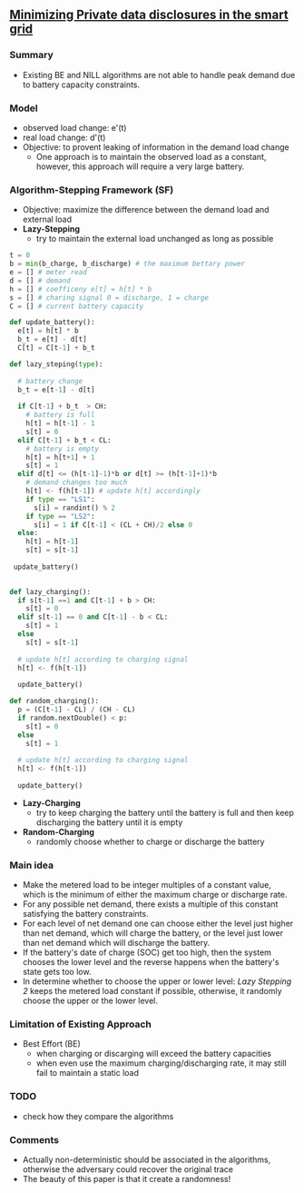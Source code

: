 ## [Minimizing Private data disclosures in the smart grid](http://dl.acm.org/citation.cfm?id=2382242)

### Summary
- Existing BE and NILL algorithms are not able to handle peak demand due to battery capacity constraints.

### Model
- observed load change: e'(t)
- real load change: d'(t)
- Objective: to provent leaking of information in the demand load change 
  - One approach is to maintain the observed load as a constant, however, this approach will require a very large battery.

### Algorithm-Stepping Framework (SF)
- Objective: maximize the difference between the demand load and external load
- **Lazy-Stepping**
  - try to maintain the external load unchanged as long as possible

```python
t = 0
b = min(b_charge, b_discharge) # the maximum bettary power
e = [] # meter read
d = [] # demand
h = [] # coefficeny e[t] = h[t] * b
s = [] # charing signal 0 = discharge, 1 = charge
C = [] # current battery capacity

def update_battery():
  e[t] = h[t] * b
  b_t = e[t] - d[t]
  C[t] = C[t-1] + b_t

def lazy_steping(type):
  
  # battery change
  b_t = e[t-1] - d[t] 
  
  if C[t-1] + b_t  > CH:
    # battery is full
    h[t] = h[t-1] - 1
    s[t] = 0
  elif C[t-1] + b_t < CL:
    # battery is empty
    h[t] = h[t+1] + 1
    s[t] = 1
  elif d[t] <= (h[t-1]-1)*b or d[t] >= (h[t-1]+1)*b
    # demand changes too much
    h[t] <- f(h[t-1]) # update h[t] accordingly
    if type == "LS1":
      s[i] = randint() % 2
    if type == "LS2":
      s[i] = 1 if C[t-1] < (CL + CH)/2 else 0
  else:
    h[t] = h[t-1]
    s[t] = s[t-1]
    
 update_battery()
 

def lazy_charging():
  if s[t-1] ==1 and C[t-1] + b > CH:
    s[t] = 0
  elif s[t-1] == 0 and C[t-1] - b < CL:
    s[t] = 1
  else
    s[t] = s[t-1]
  
  # update h[t] according to charging signal
  h[t] <- f(h[t-1]) 
  
  update_battery()

def random_charging():
  p = (C[t-1] - CL) / (CH - CL)
  if random.nextDouble() < p:
    s[t] = 0
  else
    s[t] = 1
  
  # update h[t] according to charging signal
  h[t] <- f(h[t-1]) 
  
  update_battery()
```

- **Lazy-Charging**
  - try to keep charging the battery until the battery is full and then keep discharging the battery until it is empty
- **Random-Charging**
  - randomly choose whether to charge or discharge the battery

### Main idea
- Make the metered load to be integer multiples of a constant value, which is the minimum of either the maximum charge or discharge rate.
- For any possible net demand, there exists a multiple of this constant satisfying the battery constraints.
- For each level of net demand one can choose either the level just higher than net demand, which will charge the battery, or the level just lower than net demand which will discharge the battery.
- If the battery's date of charge (SOC) get too high, then the system chooses the lower level and the reverse happens when the battery's state gets too low. 
- In determine whether to choose the upper or lower level: *Lazy Stepping 2* keeps the metered load constant if possible, otherwise, it randomly choose the upper or the lower level.

### Limitation of Existing Approach
- Best Effort (BE)
  - when charging or discarging will exceed the battery capacities
  - when even use the maximum charging/discharging rate, it may still fail to maintain a static load 
  
### TODO
- check how they compare the algorithms


### Comments
- Actually non-deterministic should be associated in the algorithms, otherwise the adversary could recover the original trace
- The beauty of this paper is that it create a randomness!
